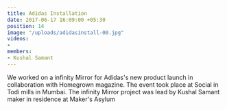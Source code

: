 ```yaml
---
title: Adidas Installation
date: 2017-06-17 16:09:00 +05:30
position: 14
image: "/uploads/adidasinstall-00.jpg"
videos:
- 
members:
- Kushal Samant
---
```


We worked on a infinity Mirror for Adidas's new product launch in collaboration with Homegrown magazine. The event took place at Social in Todi mills in Mumbai. 
The infinity Mirror project was lead by Kushal Samant maker in residence at Maker's Asylum